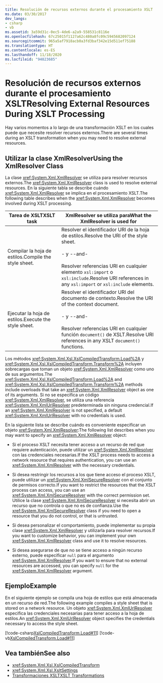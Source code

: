 ```yaml
---
title: Resolución de recursos externos durante el procesamiento XSLT
ms.date: 03/30/2017
dev_langs:
- csharp
- vb
ms.assetid: 3a59d31c-0ec5-4de6-a2a9-558531c8116e
ms.openlocfilehash: 67c25015f1127a62c480a8fc09c5945682097124
ms.sourcegitcommit: 965a5af7918acb0a3fd3baf342e15d511ef75188
ms.translationtype: HT
ms.contentlocale: es-ES
ms.lasthandoff: 11/18/2020
ms.locfileid: "94823685"
---
```

# <a name="resolving-external-resources-during-xslt-processing"></a><span data-ttu-id="aad9f-102">Resolución de recursos externos durante el procesamiento XSLT</span><span class="sxs-lookup"><span data-stu-id="aad9f-102">Resolving External Resources During XSLT Processing</span></span>
<span data-ttu-id="aad9f-103">Hay varios momentos a lo largo de una transformación XSLT en los cuales puede que necesite resolver recursos externos.</span><span class="sxs-lookup"><span data-stu-id="aad9f-103">There are several times during an XSLT transformation when you may need to resolve external resources.</span></span>  
  
## <a name="using-the-xmlresolver-class"></a><span data-ttu-id="aad9f-104">Utilizar la clase XmlResolver</span><span class="sxs-lookup"><span data-stu-id="aad9f-104">Using the XmlResolver Class</span></span>  
 <span data-ttu-id="aad9f-105">La clase <xref:System.Xml.XmlResolver> se utiliza para resolver recursos externos.</span><span class="sxs-lookup"><span data-stu-id="aad9f-105">The <xref:System.Xml.XmlResolver> class is used to resolve external resources.</span></span> <span data-ttu-id="aad9f-106">En la siguiente tabla se describe cuándo <xref:System.Xml.XmlResolver> se implica en el procesamiento XSLT.</span><span class="sxs-lookup"><span data-stu-id="aad9f-106">The following table describes when the <xref:System.Xml.XmlResolver> becomes involved during XSLT processing.</span></span>  
  
|<span data-ttu-id="aad9f-107">Tarea de XSLT</span><span class="sxs-lookup"><span data-stu-id="aad9f-107">XSLT task</span></span>|<span data-ttu-id="aad9f-108">XmlResolver se utiliza para</span><span class="sxs-lookup"><span data-stu-id="aad9f-108">What the XmlResolver is used for</span></span>|  
|---------------|--------------------------------------|  
|<span data-ttu-id="aad9f-109">Compilar la hoja de estilos.</span><span class="sxs-lookup"><span data-stu-id="aad9f-109">Compile the style sheet.</span></span>|<span data-ttu-id="aad9f-110">Resolver el identificador URI de la hoja de estilos.</span><span class="sxs-lookup"><span data-stu-id="aad9f-110">Resolve the URI of the style sheet.</span></span><br /><br /> <span data-ttu-id="aad9f-111">\- y -</span><span class="sxs-lookup"><span data-stu-id="aad9f-111">-and-</span></span><br /><br /> <span data-ttu-id="aad9f-112">Resolver referencias URI en cualquier elemento `xsl:import` o `xsl:include`.</span><span class="sxs-lookup"><span data-stu-id="aad9f-112">Resolve URI references in any `xsl:import` or `xsl:include` elements.</span></span>|  
|<span data-ttu-id="aad9f-113">Ejecutar la hoja de estilos.</span><span class="sxs-lookup"><span data-stu-id="aad9f-113">Execute the style sheet.</span></span>|<span data-ttu-id="aad9f-114">Resolver el identificador URI del documento de contexto.</span><span class="sxs-lookup"><span data-stu-id="aad9f-114">Resolve the URI of the context document.</span></span><br /><br /> <span data-ttu-id="aad9f-115">\- y -</span><span class="sxs-lookup"><span data-stu-id="aad9f-115">-and-</span></span><br /><br /> <span data-ttu-id="aad9f-116">Resolver referencias URI en cualquier función `document()` de XSLT.</span><span class="sxs-lookup"><span data-stu-id="aad9f-116">Resolve URI references in any XSLT `document()` functions.</span></span>|  
  
 <span data-ttu-id="aad9f-117">Los métodos <xref:System.Xml.Xsl.XslCompiledTransform.Load%2A> y <xref:System.Xml.Xsl.XslCompiledTransform.Transform%2A> incluyen sobrecargas que toman un objeto <xref:System.Xml.XmlResolver> como uno de sus argumentos.</span><span class="sxs-lookup"><span data-stu-id="aad9f-117">The <xref:System.Xml.Xsl.XslCompiledTransform.Load%2A> and <xref:System.Xml.Xsl.XslCompiledTransform.Transform%2A> methods include overloads that take an <xref:System.Xml.XmlResolver> object as one of its arguments.</span></span> <span data-ttu-id="aad9f-118">Si no se especifica un código <xref:System.Xml.XmlResolver>, se utiliza una referencia <xref:System.Xml.XmlUrlResolver> predeterminada sin ninguna credencial.</span><span class="sxs-lookup"><span data-stu-id="aad9f-118">If an <xref:System.Xml.XmlResolver> is not specified, a default <xref:System.Xml.XmlUrlResolver> with no credentials is used.</span></span>  
  
 <span data-ttu-id="aad9f-119">En la siguiente lista se describe cuándo es conveniente especificar un objeto <xref:System.Xml.XmlResolver>:</span><span class="sxs-lookup"><span data-stu-id="aad9f-119">The following list describes when you may want to specify an <xref:System.Xml.XmlResolver> object:</span></span>  
  
- <span data-ttu-id="aad9f-120">Si el proceso XSLT necesita tener acceso a un recurso de red que requiere autenticación, puede utilizar un <xref:System.Xml.XmlResolver> con las credenciales necesarias.</span><span class="sxs-lookup"><span data-stu-id="aad9f-120">If the XSLT process needs to access a network resource that requires authentication, you can use an <xref:System.Xml.XmlResolver> with the necessary credentials.</span></span>  
  
- <span data-ttu-id="aad9f-121">Si desea restringir los recursos a los que tiene acceso el proceso XSLT, puede utilizar un <xref:System.Xml.XmlSecureResolver> con el conjunto de permisos correcto.</span><span class="sxs-lookup"><span data-stu-id="aad9f-121">If you want to restrict the resources that the XSLT process can access, you can use an <xref:System.Xml.XmlSecureResolver> with the correct permission set.</span></span> <span data-ttu-id="aad9f-122">Utilice la clase <xref:System.Xml.XmlSecureResolver> si necesita abrir un recurso que no controla o que no es de confianza.</span><span class="sxs-lookup"><span data-stu-id="aad9f-122">Use the <xref:System.Xml.XmlSecureResolver> class if you need to open a resource that you do not control, or that is untrusted.</span></span>  
  
- <span data-ttu-id="aad9f-123">Si desea personalizar el comportamiento, puede implementar su propia clase <xref:System.Xml.XmlResolver> y utilizarla para resolver recursos.</span><span class="sxs-lookup"><span data-stu-id="aad9f-123">If you want to customize behavior, you can implement your own <xref:System.Xml.XmlResolver> class and use it to resolve resources.</span></span>  
  
- <span data-ttu-id="aad9f-124">Si desea asegurarse de que no se tiene acceso a ningún recurso externo, puede especificar `null` para el argumento <xref:System.Xml.XmlResolver>.</span><span class="sxs-lookup"><span data-stu-id="aad9f-124">If you want to ensure that no external resources are accessed, you can specify `null` for the <xref:System.Xml.XmlResolver> argument.</span></span>  
  
## <a name="example"></a><span data-ttu-id="aad9f-125">Ejemplo</span><span class="sxs-lookup"><span data-stu-id="aad9f-125">Example</span></span>  
 <span data-ttu-id="aad9f-126">En el siguiente ejemplo se compila una hoja de estilos que está almacenada en un recurso de red.</span><span class="sxs-lookup"><span data-stu-id="aad9f-126">The following example compiles a style sheet that is stored on a network resource.</span></span> <span data-ttu-id="aad9f-127">Un objeto <xref:System.Xml.XmlUrlResolver> especifica las credenciales necesarias para tener acceso a la hoja de estilos.</span><span class="sxs-lookup"><span data-stu-id="aad9f-127">An <xref:System.Xml.XmlUrlResolver> object specifies the credentials necessary to access the style sheet.</span></span>  
  
 [!code-csharp[XslCompiledTransform.Load#11](../../../../samples/snippets/csharp/VS_Snippets_Data/XslCompiledTransform.Load/CS/Xslt_Load_v2.cs#11)]
 [!code-vb[XslCompiledTransform.Load#11](../../../../samples/snippets/visualbasic/VS_Snippets_Data/XslCompiledTransform.Load/VB/Xslt_Load_v2.vb#11)]  
  
## <a name="see-also"></a><span data-ttu-id="aad9f-128">Vea también</span><span class="sxs-lookup"><span data-stu-id="aad9f-128">See also</span></span>

- <xref:System.Xml.Xsl.XslCompiledTransform>
- <xref:System.Xml.Xsl.XsltSettings>
- [<span data-ttu-id="aad9f-129">Transformaciones XSLT</span><span class="sxs-lookup"><span data-stu-id="aad9f-129">XSLT Transformations</span></span>](xslt-transformations.md)
